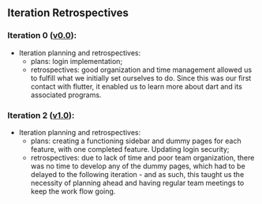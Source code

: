 ## Iteration Retrospectives

### Iteration 0 ([v0.0](https://github.com/LEIC-ES-2021-22/2LEIC15T1/releases/tag/v0.0)):

* Iteration planning and retrospectives: 
  * plans: login implementation;
  * retrospectives: good organization and time management allowed us to fulfill what we initially set ourselves to do. Since this was our first contact with flutter, it enabled us to learn more about dart and its associated programs.

### Iteration 2 ([v1.0](https://github.com/LEIC-ES-2021-22/2LEIC15T1/releases/tag/v1.0)):

* Iteration planning and retrospectives: 
  * plans: creating a functioning sidebar and dummy pages for each feature, with one completed feature. Updating login security;
  * retrospectives: due to lack of time and poor team organization, there was no time to develop any of the dummy pages, which had to be delayed to the following iteration - and as such, this taught us the necessity of planning ahead and having regular team meetings to keep the work flow going.
